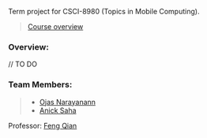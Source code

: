 Term project for CSCI-8980 (Topics in Mobile Computing).

> [Course overview](https://www-users.cs.umn.edu/~fengqian/8980_spring19.pdf)

### Overview: 

// TO DO

### Team Members: 

> - [Ojas Narayanann](https://github.com/ojasbn)
> - [Anick Saha](https://github.com/anicksaha)

Professor: [Feng Qian](https://www-users.cs.umn.edu/~fengqian/)
